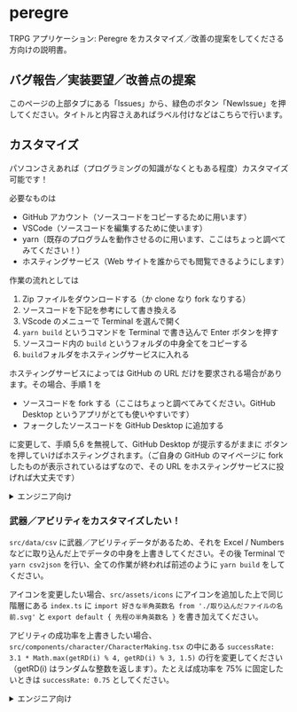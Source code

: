 # peregre

TRPG アプリケーション: Peregre をカスタマイズ／改善の提案をしてくださる方向けの説明書。

## バグ報告／実装要望／改善点の提案

このページの上部タブにある「Issues」から、緑色のボタン「NewIssue」を押してください。タイトルと内容さえあればラベル付けなどはこちらで行います。

## カスタマイズ

パソコンさえあれば（プログラミングの知識がなくともある程度）カスタマイズ可能です！

必要なものは

- GitHub アカウント（ソースコードをコピーするために用います）
- VSCode（ソースコードを編集するために使います）
- yarn（既存のプログラムを動作させるのに用います、ここはちょっと調べてみてください！）
- ホスティングサービス（Web サイトを誰からでも閲覧できるようにします）

作業の流れとしては

1. Zip ファイルをダウンロードする（か clone なり fork なりする）
1. ソースコードを下記を参考にして書き換える
1. VScode のメニューで Terminal を選んで開く
1. `yarn build` というコマンドを Terminal で書き込んで Enter ボタンを押す
1. ソースコード内の `build` というフォルダの中身全てをコピーする
1. `build`フォルダをホスティングサービスに入れる

ホスティングサービスによっては GitHub の URL だけを要求される場合があります。その場合、手順 1 を

- ソースコードを fork する（ここはちょっと調べてみてください。GitHub Desktop というアプリがとても使いやすいです）
- フォークしたソースコードを GitHub Desktop に追加する

に変更して、手順 5,6 を無視して、GitHub Desktop が提示するがままに ボタンを押していけばホスティングされます。（ご自身の GitHub のマイページに fork したものが表示されているはずなので、その URL をホスティングサービスに投げれば大丈夫です）

<details>
<summary>エンジニア向け</summary>

適当にこの辺り叩けば OK です！

- 基本コマンド

```
yarn
yarn start
yarn storybook
yarn test -w
```

- util コマンド

|:-:|:-:|
|`yarn generate-component`|Foo.tsx, Foo.stories.tsx, Foo.spec.tsx を自動生成します。|
|`yarn csv2json`|武器とアビリティの json データを csv から生成します。|

- ドキュメント

|:-:|:-:|
|仕様書|`(root)/doc/Specification.md`|
|コーディングルール|`(root)/doc/RULES.md`|

</details>

### 武器／アビリティをカスタマイズしたい！

`src/data/csv` に武器／アビリティデータがあるため、それを Excel / Numbers などに取り込んだ上でデータの中身を上書きしてください。その後 Terminal で `yarn csv2json` を行い、全ての作業が終われば前述のように `yarn build` をしてください。

アイコンを変更したい場合、`src/assets/icons` にアイコンを追加した上で同じ階層にある `index.ts` に `import 好きな半角英数名 from './取り込んだファイルの名前.svg'` と `export default { 先程の半角英数名 }` を書き加えてください。

アビリティの成功率を上書きしたい場合、`src/components/character/CharacterMaking.tsx` の中にある `successRate: 3.1 * Math.max(getRD(i) % 4, getRD(i) % 3, 1.5)` の行を変更してください（getRD(i) はランダムな整数を返します）。たとえば成功率を 75% に固定したいときは `successRate: 0.75` としてください。

<details>
<summary>エンジニア向け</summary>

data の型は全て `src/interfaces` に格納されています。csv のデータは全て `string` であるため `dirty` のプレフィックスがついており、マッピングは `src/components/character/CharacterMaking.tsx` で行っています。項目を増やしたい場合は上記ファイルに加えて `src/components/character/CharacterSheet.tsx` も編集してください。

武器やアビリティデータ（というよりキャラクターページ）は NPC リストとは独立しています。NPC リストのデータは `pages/stories/\[story\]/data.json` に存在します。

</detail>

### フォントをカスタマイズしたい！

`src/index.css` でベースのスタイルを定義しています。
特殊なケースでは（Hero やナビゲーション）ではフォントを上書きしています。

<details>
<summary>なぜクラスを当てないのですか</summary>

フォントはアプリケーション内で一貫させるべきで、
あらゆる箇所で ${font.body} を取り入れるよりはリセット css の中で書き換えてしまったほうが煩雑にならず、特殊なケースでの上書きも容易だと考えたためです。ただし拡張によって性質の違うものをアプリ内に混在させる必要がある場合はこの限りではありません。

</detail>
